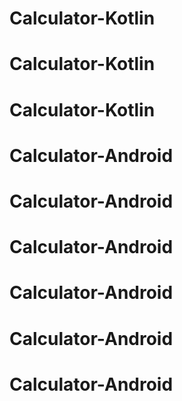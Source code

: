 # Calculator-Kotlin
# Calculator-Kotlin
# Calculator-Kotlin
# Calculator-Android
# Calculator-Android
# Calculator-Android
# Calculator-Android
# Calculator-Android
# Calculator-Android
